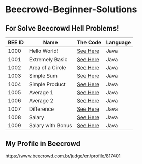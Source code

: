 # Beecrowd-Beginner-Solutions

## For Solve Beecrowd Hell Problems!
|BEE ID|Name|The Code|Language|
|---|---|---|---|
|1000|Hello World!|[See Here](BEE-1000-Java14.java)|Java|
|1001|Extremely Basic|[See Here](BEE-1001-Java14.java)|Java|
|1002|Area of a Circle|[See Here](BEE-1002-Java14.java)|Java|
|1003|Simple Sum|[See Here](BEE-1003-Java14.java)|Java|
|1004|Simple Product|[See Here](BEE-1004-Java14.java)|Java|
|1005|Average 1|[See Here](BEE-1005-Java14.java)|Java|
|1006|Average 2|[See Here](BEE-1006-Java14.java)|Java|
|1007|Difference|[See Here](BEE-1007-Java14.java)|Java|
|1008|Salary|[See Here](BEE-1008-Java14.java)|Java|
|1009|Salary with Bonus|[See Here](BEE-1009-Java14.java)|Java|

## My Profile in Beecrowd
https://www.beecrowd.com.br/judge/en/profile/817401
